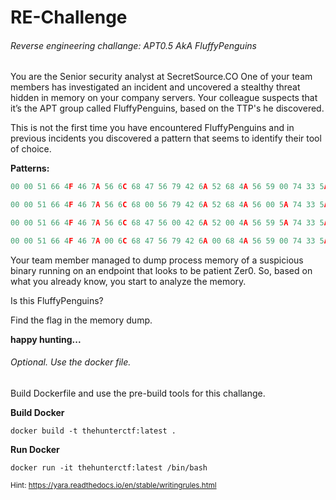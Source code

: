 # RE-Challenge
 ###### Reverse engineering challange: APT0.5 AkA FluffyPenguins

You are the Senior security analyst at SecretSource.CO One of your team members has investigated an incident and uncovered a stealthy threat hidden in memory on your company servers.
Your colleague suspects that it’s the APT group called FluffyPenguins, based on the TTP's he discovered.

This is not the first time you have encountered FluffyPenguins and in previous incidents you discovered a pattern that seems to identify their tool of choice.




**Patterns:**
```c++
00 00 51 66 4F 46 7A 56 6C 68 47 56 79 42 6A 52 68 4A 56 59 00 74 33 5A 68 78 6D 5A

00 00 51 66 4F 46 7A 56 6C 68 00 56 79 42 6A 52 68 4A 56 00 5A 74 33 5A 68 78 6D 5A

00 00 51 66 4F 46 7A 56 6C 68 47 56 00 42 6A 52 00 4A 56 59 5A 74 33 5A 68 78 6D 5A

00 00 51 66 4F 46 7A 00 6C 68 47 56 79 42 6A 00 68 4A 56 59 00 74 33 5A 68 78 6D 5A
```


Your team member managed to dump process memory of a suspicious binary running on an endpoint that looks to be patient Zer0. 
So, based on what you already know, you start to analyze the memory.


Is this FluffyPenguins? 

Find the flag in the memory dump.


**happy hunting...**




###### Optional. Use the docker file.

Build Dockerfile and use the pre-build tools for this challange. 

**Build Docker**

``` docker build -t thehunterctf:latest .  ```

**Run Docker**

``` docker run -it thehunterctf:latest /bin/bash  ```


<sub>Hint: https://yara.readthedocs.io/en/stable/writingrules.html</sub>